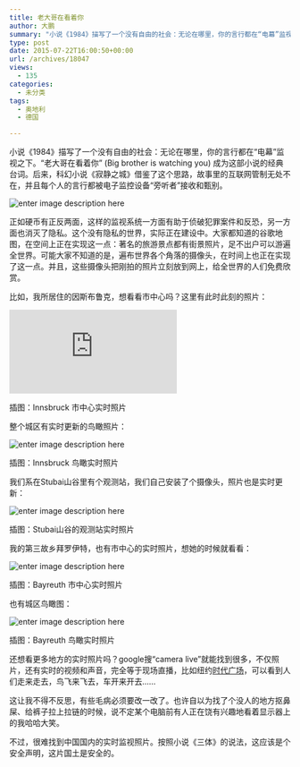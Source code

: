 ```yaml
---
title: 老大哥在看着你
author: 大鹏
summary: "小说《1984》描写了一个没有自由的社会：无论在哪里，你的言行都在“电幕”监视之下。“老大哥在看着你” (Big brother is watching you) 成为这部小说的经典台词。后来，科幻小说《寂静之城》借鉴了这个思路，故事里的互联网管制无处不在，并且每个人的言行都被电子监控设备“旁听者”接收和甄别。"
type: post
date: 2015-07-22T16:00:50+00:00
url: /archives/18047
views:
  - 135
categories:
  - 未分类
tags:
  - 奥地利
  - 德国

---
```

小说《1984》描写了一个没有自由的社会：无论在哪里，你的言行都在“电幕”监视之下。“老大哥在看着你” (Big brother is watching you) 成为这部小说的经典台词。后来，科幻小说《寂静之城》借鉴了这个思路，故事里的互联网管制无处不在，并且每个人的言行都被电子监控设备“旁听者”接收和甄别。

![enter image description here][1]

正如硬币有正反两面，这样的监视系统一方面有助于侦破犯罪案件和反恐，另一方面也消灭了隐私。这个没有隐私的世界，实际正在建设中。大家都知道的谷歌地图，在空间上正在实现这一点：著名的旅游景点都有街景照片，足不出户可以游遍全世界。可能大家不知道的是，遍布世界各个角落的摄像头，在时间上也正在实现了这一点。并且，这些摄像头把刚拍的照片立刻放到网上，给全世界的人们免费欣赏。

比如，我所居住的因斯布鲁克，想看看市中心吗？这里有此时此刻的照片：

![enter image description here][2]

插图：Innsbruck 市中心实时照片

整个城区有实时更新的鸟瞰照片：

![enter image description here][3]

插图：Innsbruck 鸟瞰实时照片

我们系在Stubai山谷里有个观测站，我们自己安装了个摄像头，照片也是实时更新：

![enter image description here][4]

插图：Stubai山谷的观测站实时照片

我的第三故乡拜罗伊特，也有市中心的实时照片，想她的时候就看看：

![enter image description here][5]

插图：Bayreuth 市中心实时照片

也有城区鸟瞰图：

![enter image description here][6]

插图：Bayreuth 鸟瞰实时照片

还想看更多地方的实时照片吗？google搜“camera live”就能找到很多，不仅照片，还有实时的视频和声音，完全等于现场直播，比如纽约[时代广场][7]，可以看到人们走来走去，鸟飞来飞去，车开来开去……

这让我不得不反思，有些毛病必须要改一改了。也许自以为找了个没人的地方抠鼻屎、给裤子拉上拉链的时候，说不定某个电脑前有人正在饶有兴趣地看着显示器上的我哈哈大笑。

不过，很难找到中国国内的实时监视照片。按照小说《三体》的说法，这应该是个安全声明，这片国土是安全的。

 [1]: http://bukge.com/img/android-web.png
 [2]: http://live.tyrol.at/tyrolcams/innsbruck/ibk2/ibk2.php
 [3]: https://apps.tirol.gv.at/luft/nordkette.jpg
 [4]: http://www.biomet.co.at/webcam/Neustift.jpg
 [5]: http://www.tmt-teleservice.de/webcam/bayreuth.jpg
 [6]: http://www.festspiele.de/cam/festcam.jpg
 [7]: http://www.earthcam.com/usa/newyork/timessquare/?cam=tsstreet
